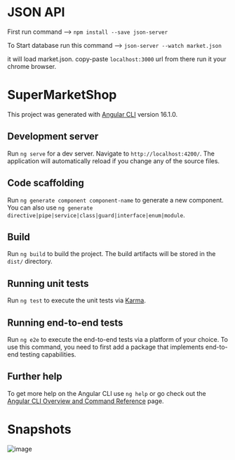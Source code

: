 # JSON API 
First run command --> `npm install --save json-server`

 To Start database run this command --> `json-server --watch market.json`

 it will load market.json.
copy-paste `localhost:3000` url from there run it your chrome browser.

# SuperMarketShop

This project was generated with [Angular CLI](https://github.com/angular/angular-cli) version 16.1.0.

## Development server

Run `ng serve` for a dev server. Navigate to `http://localhost:4200/`. The application will automatically reload if you change any of the source files.

## Code scaffolding

Run `ng generate component component-name` to generate a new component. You can also use `ng generate directive|pipe|service|class|guard|interface|enum|module`.

## Build

Run `ng build` to build the project. The build artifacts will be stored in the `dist/` directory.

## Running unit tests

Run `ng test` to execute the unit tests via [Karma](https://karma-runner.github.io).

## Running end-to-end tests

Run `ng e2e` to execute the end-to-end tests via a platform of your choice. To use this command, you need to first add a package that implements end-to-end testing capabilities.

## Further help

To get more help on the Angular CLI use `ng help` or go check out the [Angular CLI Overview and Command Reference](https://angular.io/cli) page.

# Snapshots
![image](https://github.com/Ayu0922/SuperMarketShop/assets/85955380/8ed1f551-7ae6-4cae-afb3-d70045c44e28)









